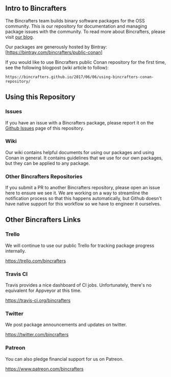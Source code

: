 ## Intro to Bincrafters ##

The Bincrafters team builds binary software packages for the OSS community.  This is our repository for documentation and managing package issues with the community.  To read more about Bincrafters, please visit [our blog](https://bincrafters.github.io).

Our packages are generously hosted by Bintray: [https://bintray.com/bincrafters/public-conan]

If you would like to use Bincrafters public Conan repository for the first time, see the following blogpost (wiki article to follow): 

    https://bincrafters.github.io/2017/06/06/using-bincrafters-conan-repository/

## Using this Repository ##

### Issues ###
If you have an issue with a Bincrafters package, please report it on the [Github Issues](https://github.com/bincrafters/community/issues) page of this repository.  

### Wiki ###
Our wiki contains helpful documents for using our packages and using Conan in general.  It contains guidelines that we use for our own packages, but they can be applied to any package. 

### Other Bincrafters Repositories ###
If you submit a PR to another Bincrafters repository, please open an issue here to ensure we see it.  We are working on a way to streamline the notification process so that this happens automatically, but Github doesn't have native support for this workflow so we have to engineer it ourselves.  

## Other Bincrafters Links ##

### Trello ###
We will continue to use our public Trello for tracking package progress internally. 

https://trello.com/bincrafters  

### Travis CI ###
Travis provides a nice dashboard of CI jobs.  Unfortunately, there's no equivalent for Appveyor at this time. 

https://travis-ci.org/bincrafters

### Twitter ###
We post package announcements and updates on twitter. 

https://twitter.com/bincrafters

### Patreon ###
You can also pledge financial support for us on Patreon. 

https://www.patreon.com/bincrafters

